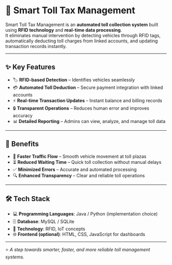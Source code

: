 # 🚗 Smart Toll Tax Management  

Smart Toll Tax Management is an **automated toll collection system** built using **RFID technology** and **real-time data processing**.  
It eliminates manual intervention by detecting vehicles through RFID tags, automatically deducting toll charges from linked accounts, and updating transaction records instantly.  

---

## ✨ Key Features  

- 🏷️ **RFID-based Detection** – Identifies vehicles seamlessly  
- 💳 **Automated Toll Deduction** – Secure payment integration with linked accounts  
- ⚡ **Real-time Transaction Updates** – Instant balance and billing records  
- 🔒 **Transparent Operations** – Reduces human error and improves accuracy  
- 📊 **Detailed Reporting** – Admins can view, analyze, and manage toll data  

---

## 🎯 Benefits  

- 🚦 **Faster Traffic Flow** – Smooth vehicle movement at toll plazas  
- ⏳ **Reduced Waiting Time** – Quick toll collection without manual delays  
- ✅ **Minimized Errors** – Accurate and automated processing  
- 🔍 **Enhanced Transparency** – Clear and reliable toll operations  

---

## 🛠️ Tech Stack  

- 💻 **Programming Languages**: Java / Python (implementation choice)  
- 🗄️ **Database**: MySQL / SQLite  
- 📡 **Technology**: RFID, IoT concepts  
- 🌐 **Frontend (optional)**: HTML, CSS, JavaScript for dashboards  

---

⭐ *A step towards smarter, faster, and more reliable toll management systems.*  

